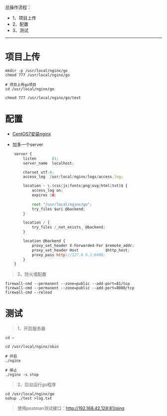 总操作流程：
- 1、项目上传
- 2、配置
- 3、测试

***

# 项目上传

```shell
mkdir -p /usr/local/nginx/go
chmod 777 /usr/local/nginx/go

# 项目上传go项目
cd /usr/local/nginx/go

chmod 777 /usr/local/nginx/go/test
```

# 配置

- [CentOS7安装nginx](https://github.com/OurNotes/CCN/blob/master/04.linux/04.CentOS7.6/10.CentOS7.6%E4%B9%8B%E5%AE%89%E8%A3%85nginx.md)

- 加多一个server
```js
    server {
        listen       81;
        server_name  localhost;

        charset utf-8;
        access_log  /usr/local/nginx/logs/access.log;

        location ~ \.(css|js|fonts|png|svg|html|txt)$ {
            access_log on;
            expires 1d;
            
            root "/usr/local/nginx/go";
            try_files $uri @backend;
        }

        location / {
            try_files /_not_exists_ @backend;
        }

        location @backend {
            proxy_set_header X-Forwarded-For $remote_addr;
            proxy_set_header Host            $http_host;
            proxy_pass http://127.0.0.1:8080;
        }
    }

```

> 2、防火墙配置

```
firewall-cmd --permanent --zone=public --add-port=81/tcp
firewall-cmd --permanent --zone=public --add-port=8080/tcp
firewall-cmd --reload
```

# 测试

> 1、开启服务器

```shell
cd ~

cd /usr/local/nginx/sbin

# 开启
./nginx

# 停止
./nginx -s stop
```

> 2、后台运行go程序

```shell
cd /usr/local/nginx/go
nohup ./test >log.txt 
```

> 使用postman测试接口：http://192.168.42.128:81/ping
